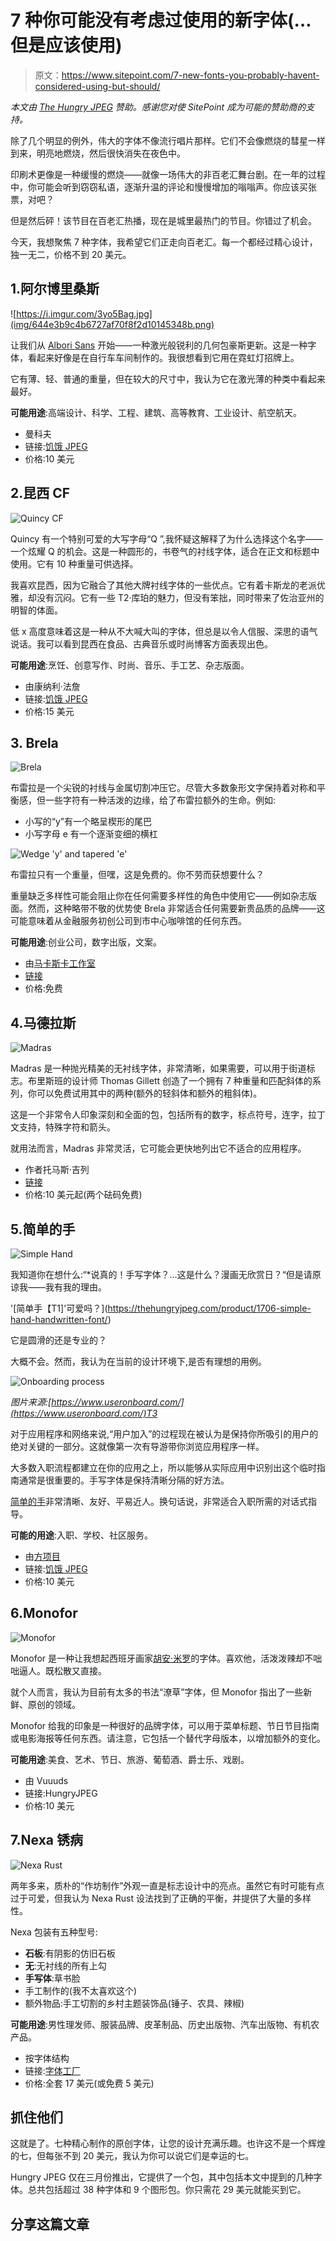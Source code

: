 # 7 种你可能没有考虑过使用的新字体(…但是应该使用)

> 原文：<https://www.sitepoint.com/7-new-fonts-you-probably-havent-considered-using-but-should/>

*本文由 [The Hungry JPEG](https://thehungryjpeg.com/) 赞助。感谢您对使 SitePoint 成为可能的赞助商的支持。*

除了几个明显的例外，伟大的字体不像流行唱片那样。它们不会像燃烧的彗星一样到来，明亮地燃烧，然后很快消失在夜色中。

印刷术更像是一种缓慢的燃烧——就像一场伟大的非百老汇舞台剧。在一年的过程中，你可能会听到窃窃私语，逐渐升温的评论和慢慢增加的嗡嗡声。你应该买张票，对吧？

但是然后砰！该节目在百老汇热播，现在是城里最热门的节目。你错过了机会。

今天，我想聚焦 7 种字体，我希望它们正走向百老汇。每一个都经过精心设计，独一无二，价格不到 20 美元。

## 1.阿尔博里桑斯

![https://i.imgur.com/3yo5Bag.jpg](img/644e3b9c4b6727af70f8f2d10145348b.png)

让我们从 [Albori Sans](https://thehungryjpeg.com/product/1822-albori-sans-serif/) 开始——一种激光般锐利的几何包豪斯更新。这是一种字体，看起来好像是在自行车车间制作的。我很想看到它用在霓虹灯招牌上。

它有薄、轻、普通的重量，但在较大的尺寸中，我认为它在激光薄的种类中看起来最好。

**可能用途**:高端设计、科学、工程、建筑、高等教育、工业设计、航空航天。

*   曼科夫
*   链接:[饥饿 JPEG](https://thehungryjpeg.com/product/1822-albori-sans-serif/)
*   价格:10 美元

## 2.昆西 CF

![Quincy CF](img/925d9177ef8fa222b580eab6da6d1adc.png)

Quincy 有一个特别可爱的大写字母“Q ”,我怀疑这解释了为什么选择这个名字——一个炫耀 Q 的机会。这是一种圆形的，书卷气的衬线字体，适合在正文和标题中使用。它有 10 种重量可供选择。

我喜欢昆西，因为它融合了其他大牌衬线字体的一些优点。它有着卡斯龙的老派优雅，却没有沉闷。它有一些 T2·库珀的魅力，但没有笨拙，同时带来了佐治亚州的明智的体面。

低 x 高度意味着这是一种从不大喊大叫的字体，但总是以令人信服、深思的语气说话。我可以看到昆西在食品、古典音乐或时尚博客方面表现出色。

**可能用途**:烹饪、创意写作、时尚、音乐、手工艺、杂志版面。

*   由康纳利·法詹
*   链接:[饥饿 JPEG](https://thehungryjpeg.com/product/288-quincy-cf-font-family/)
*   价格:15 美元

## 3\. Brela

![Brela](img/faa5c39a8c5444f40954e275a9acf56d.png)

布雷拉是一个尖锐的衬线与金属切割冲压它。尽管大多数象形文字保持着对称和平衡感，但一些字符有一种活泼的边缘，给了布雷拉额外的生命。例如:

*   小写的“y”有一个略呈楔形的尾巴
*   小写字母 e 有一个逐渐变细的横杠

![Wedge 'y' and tapered 'e'](img/54587d65284496d174c2d37567759adc.png)

布雷拉只有一个重量，但嘿，这是免费的。你不劳而获想要什么？

重量缺乏多样性可能会阻止你在任何需要多样性的角色中使用它——例如杂志版面。然而，这种略带不敬的优势使 Brela 非常适合任何需要新贵品质的品牌——这可能意味着从金融服务初创公司到市中心咖啡馆的任何东西。

**可能用途**:创业公司，数字出版，文案。

*   由[马卡斯卡工作室](http://makarskaestudio.com/)
*   [链接](http://makarskaestudio.com/Brela-Free-Download)
*   价格:免费

## 4.马德拉斯

![Madras](img/4af195095da8ceaad2771a5ffedb85c7.png)

Madras 是一种抛光精美的无衬线字体，非常清晰，如果需要，可以用于街道标志。布里斯班的设计师 Thomas Gillett 创造了一个拥有 7 种重量和匹配斜体的系列，你可以免费试用其中的两种(额外的轻斜体和额外的粗斜体)。

这是一个非常令人印象深刻和全面的包，包括所有的数字，标点符号，连字，拉丁文支持，特殊字符和箭头。

就用法而言，Madras 非常灵活，它可能会更快地列出它不适合的应用程序。

*   作者托马斯·吉列
*   [链接](http://www.fontfabric.com/madras-free-font/)
*   价格:10 美元起(两个砝码免费)

## 5.简单的手

![Simple Hand](img/4e299270e42fe2467623f9205878aa83.png)

我知道你在想什么:“*说真的！手写字体？…这是什么？漫画无欣赏日？“但是请原谅我——我有我的理由。

'[简单手【T1]'可爱吗？](https://thehungryjpeg.com/product/1706-simple-hand-handwritten-font/)

它是圆滑的还是专业的？

大概不会。然而，我认为在当前的设计环境下,是否有理想的用例。

![Onboarding process](img/1a11f168d47b646a6840e6ec82568869.png)

*图片来源:[https://www.useronboard.com/](https://www.useronboard.com/)T3*

对于应用程序和网络来说,“用户加入”的过程现在被认为是保持你所吸引的用户的绝对关键的一部分。这就像第一次有导游带你浏览应用程序一样。

大多数入职流程都建立在你的应用之上，所以能够从实际应用中识别出这个临时指南通常是很重要的。手写字体是保持清晰分隔的好方法。

[简单的手](https://thehungryjpeg.com/product/1706-simple-hand-handwritten-font/)非常清晰、友好、平易近人。换句话说，非常适合入职所需的对话式指导。

**可能的用途**:入职、学校、社区服务。

*   由[方项目](https://thehungryjpeg.com/side-project/)
*   链接:[饥饿 JPEG](https://thehungryjpeg.com/product/1706-simple-hand-handwritten-font/)
*   价格:10 美元

## 6.Monofor

![Monofor](img/b7123adc832301710087d689a9d854ef.png)

Monofor 是一种让我想起西班牙画家[胡安·米罗](https://en.wikipedia.org/wiki/Joan_Mir%C3%B3)的字体。喜欢他，活泼泼辣却不咄咄逼人。既松散又直接。

就个人而言，我认为目前有太多的书法“潦草”字体，但 Monofor 指出了一些新鲜、原创的领域。

Monofor 给我的印象是一种很好的品牌字体，可以用于菜单标题、节日节目指南或电影海报等任何东西。请注意，它包括一个替代字母版本，以增加额外的变化。

**可能用途**:美食、艺术、节日、旅游、葡萄酒、爵士乐、戏剧。

*   由 Vuuuds
*   链接:HungryJPEG
*   价格:10 美元

## 7.Nexa 锈病

![Nexa Rust](img/bd831ea281b10ee6f67c530cfcdf3ad0.png)

两年多来，质朴的“作坊制作”外观一直是标志设计中的亮点。虽然它有时可能有点过于可爱，但我认为 Nexa Rust 设法找到了正确的平衡，并提供了大量的多样性。

Nexa 包装有五种型号:

*   **石板**:有阴影的仿旧石板
*   **无**:无衬线的所有上勾
*   **手写体**:草书脸
*   手工制作的(我不太喜欢这个)
*   额外物品:手工切割的乡村主题装饰品(锤子、农具、辣椒)

**可能用途**:男性理发师、服装品牌、皮革制品、历史出版物、汽车出版物、有机农产品。

*   按字体结构
*   链接:[字体工厂](http://www.fontfabric.com/nexa-rust-free-font/)
*   价格:全套 17 美元(或免费 5 美元)

## 抓住他们

这就是了。七种精心制作的原创字体，让您的设计充满乐趣。也许这不是一个辉煌的七，但每张不到 20 美元，我认为你可以说它们是幸运的七。

Hungry JPEG 仅在三月份推出，它提供了一个包，其中包括本文中提到的几种字体。总共包括超过 38 种字体和 9 个图形包。你只需花 29 美元就能买到它。

## 分享这篇文章